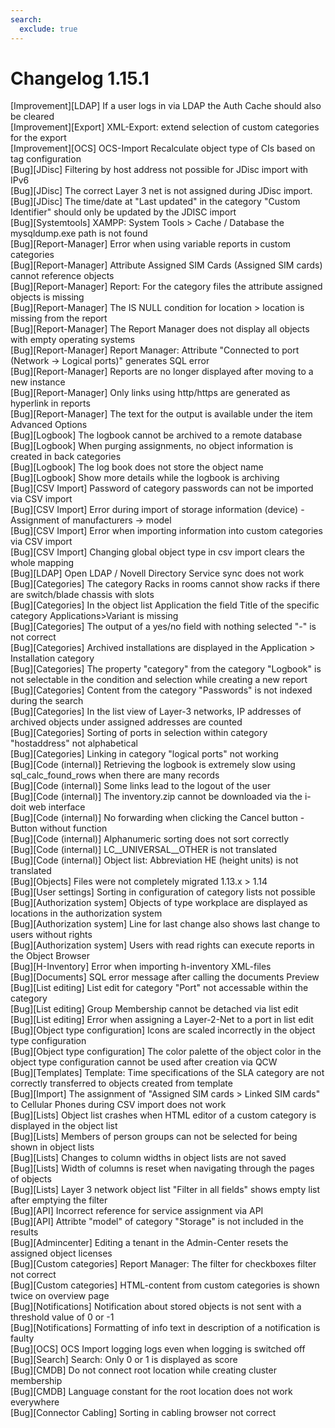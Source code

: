 ```yaml
---
search:
  exclude: true
---
```

# Changelog 1.15.1
<!-- cSpell:disable -->
<!-- markdownlint-disable MD052 -->
[Improvement][LDAP] If a user logs in via LDAP the Auth Cache should also be cleared<br>
[Improvement][Export] XML-Export: extend selection of custom categories for the export<br>
[Improvement][OCS] OCS-Import Recalculate object type of CIs based on tag configuration<br>
[Bug][JDisc] Filtering by host address not possible for JDisc import with IPv6<br>
[Bug][JDisc] The correct Layer 3 net is not assigned during JDisc import.<br>
[Bug][JDisc] The time/date at "Last updated" in the category "Custom Identifier" should only be updated by the JDISC import<br>
[Bug][Systemtools] XAMPP: System Tools > Cache / Database the mysqldump.exe path is not found<br>
[Bug][Report-Manager] Error when using variable reports in custom categories<br>
[Bug][Report-Manager] Attribute Assigned SIM Cards (Assigned SIM cards) cannot reference objects<br>
[Bug][Report-Manager] Report: For the category files the attribute assigned objects is missing<br>
[Bug][Report-Manager] The IS NULL condition for location > location is missing from the report<br>
[Bug][Report-Manager] The Report Manager does not display all objects with empty operating systems<br>
[Bug][Report-Manager] Report Manager: Attribute "Connected to port (Network -> Logical ports)" generates SQL error<br>
[Bug][Report-Manager] Reports are no longer displayed after moving to a new instance<br>
[Bug][Report-Manager] Only links using http/https are generated as hyperlink in reports<br>
[Bug][Report-Manager] The text for the output is available under the item Advanced Options<br>
[Bug][Logbook] The logbook cannot be archived to a remote database<br>
[Bug][Logbook] When purging assignments, no object information is created in back categories<br>
[Bug][Logbook] The log book does not store the object name<br>
[Bug][Logbook] Show more details while the logbook is archiving<br>
[Bug][CSV Import] Password of category passwords can not be imported via CSV import<br>
[Bug][CSV Import] Error during import of storage information (device) - Assignment of manufacturers -> model<br>
[Bug][CSV Import] Error when importing information into custom categories via CSV import<br>
[Bug][CSV Import] Changing global object type in csv import clears the whole mapping<br>
[Bug][LDAP] Open LDAP / Novell Directory Service sync does not work<br>
[Bug][Categories] The category Racks in rooms cannot show racks if there are switch/blade chassis with slots<br>
[Bug][Categories] In the object list Application the field Title of the specific category Applications>Variant is missing<br>
[Bug][Categories] The output of a yes/no field with nothing selected "-" is not correct<br>
[Bug][Categories] Archived installations are displayed in the Application > Installation category<br>
[Bug][Categories] The property "category" from the category "Logbook" is not selectable in the condition and selection while creating a new report<br>
[Bug][Categories] Content from the category "Passwords" is not indexed during the search<br>
[Bug][Categories] In the list view of Layer-3 networks, IP addresses of archived objects under assigned addresses are counted<br>
[Bug][Categories] Sorting of ports in selection within category "hostaddress" not alphabetical<br>
[Bug][Categories] Linking in category "logical ports" not working<br>
[Bug][Code (internal)] Retrieving the logbook is extremely slow using sql_calc_found_rows when there are many records<br>
[Bug][Code (internal)] Some links lead to the logout of the user<br>
[Bug][Code (internal)] The inventory.zip cannot be downloaded via the i-doit web interface<br>
[Bug][Code (internal)] No forwarding when clicking the Cancel button - Button without function<br>
[Bug][Code (internal)] Alphanumeric sorting does not sort correctly<br>
[Bug][Code (internal)] LC__UNIVERSAL__OTHER is not translated<br>
[Bug][Code (internal)] Object list: Abbreviation HE (height units) is not translated<br>
[Bug][Objects] Files were not completely migrated 1.13.x > 1.14<br>
[Bug][User settings] Sorting in configuration of category lists not possible<br>
[Bug][Authorization system] Objects of type workplace are displayed as locations in the authorization system<br>
[Bug][Authorization system] Line for last change also shows last change to users without rights<br>
[Bug][Authorization system] Users with read rights can execute reports in the Object Browser<br>
[Bug][H-Inventory] Error when importing h-inventory XML-files<br>
[Bug][Documents] SQL error message after calling the documents Preview<br>
[Bug][List editing] List edit for category "Port" not accessable within the category<br>
[Bug][List editing] Group Membership cannot be detached via list edit<br>
[Bug][List editing] Error when assigning a Layer-2-Net to a port in list edit<br>
[Bug][Object type configuration] Icons are scaled incorrectly in the object type configuration<br>
[Bug][Object type configuration] The color palette of the object color in the object type configuration cannot be used after creation via QCW<br>
[Bug][Templates] Template: Time specifications of the SLA category are not correctly transferred to objects created from template<br>
[Bug][Import] The assignment of "Assigned SIM cards > Linked SIM cards" to Cellular Phones during CSV import does not work<br>
[Bug][Lists] Object list crashes when HTML editor of a custom category is displayed in the object list<br>
[Bug][Lists] Members of person groups can not be selected for being shown in object lists<br>
[Bug][Lists] Changes to column widths in object lists are not saved<br>
[Bug][Lists] Width of columns is reset when navigating through the pages of objects<br>
[Bug][Lists] Layer 3 network object list "Filter in all fields" shows empty list after emptying the filter<br>
[Bug][API] Incorrect reference for service assignment via API<br>
[Bug][API] Attribte "model" of category "Storage" is not included in the results<br>
[Bug][Admincenter] Editing a tenant in the Admin-Center resets the assigned object licenses<br>
[Bug][Custom categories] Report Manager: The filter for checkboxes filter not correct<br>
[Bug][Custom categories] HTML-content from custom categories is shown twice on overview page<br>
[Bug][Notifications] Notification about stored objects is not sent with a threshold value of 0 or -1<br>
[Bug][Notifications] Formatting of info text in description of a notification is faulty<br>
[Bug][OCS] OCS Import logging logs even when logging is switched off<br>
[Bug][Search] Search: Only 0 or 1 is displayed as score<br>
[Bug][CMDB] Do not connect root location while creating cluster membership<br>
[Bug][CMDB] Language constant for the root location does not work everywhere<br>
[Bug][Connector Cabling] Sorting in cabling browser not correct<br>
